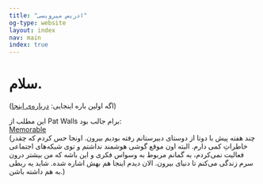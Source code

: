 ```yaml
---
title: "ادریس میرویسی"
og-type: website
layout: index
nav: main
index: true
--- 
```


سلام.  
===  
(اگه اولین باره اینجایی: [درباره‌ی اینجا](/about))   

این مطلب از Pat Walls برام جالب بود:   
[Memorable](https://patwalls.com/memorable)   
(چند هفته پیش با دوتا از دوستای دبیرستانم رفته بودیم بیرون. اونجا حس کردم که چقدر خاطراتِ کمی دارم. البته اون موقع گوشی هوشمند نداشتم و توی شبکه‌های اجتماعی فعالیت نمی‌کردم، به گمانم مربوط به وسواس فکری و این باشه که من بیشتر درون سرم زندگی می‌کنم تا دنیای بیرون. الان دیدم اینجا هم بهش اشاره شده. شاید یه ربطی به هم داشته باشن.)   




